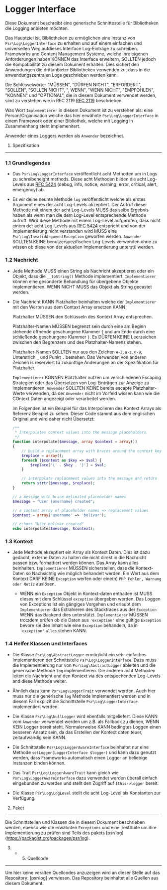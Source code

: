 Logger Interface
================

Diese Dokument beschreibt eine generische Schnittestelle f&uuml;r Bibliotheken die
Logging anbieten möchten.

Das Hauptziel ist, Bibliotheken zu erm&ouml;glichen eine Instanz von 
`Psr\Log\LoggerInterface` zu erhalten und auf einem einfachen und universellen 
Weg aufdieses Interface Log-Eintr&auml;ge zu schreiben. Frameworks und Content 
Management Systeme, welche ihre eigenen Anforderungen haben K&Ouml;NNEN das Interface
erweitern, SOLLTEN jedoch die Kompatibilit&auml;t zu diesem Dokument erhalten. Dies 
sichert den Anwendungen die drittanbieter Bibliotheken verwenden zu, dass in die 
anwendungszentralen Logs geschrieben werden kann.

Die Schl&uuml;sselw&ouml;rter "M&Uuml;SSEN", "D&Uuml;RFEN NICHT", "ERFORDERT", "SOLLEN", 
"SOLLEN NICHT", ", WENN", "WENN NICHT", "EMPFOHLEN", "K&Ouml;NNEN" und "OPTIONAL", die
in diesem Dokument verwendet werden, sind zu verstehen wie in RFC 2119 [RFC 2119][] 
beschrieben.

Was Wort `Implementierer` in diesem Dokument ist zu verstehen als: eine 
Person/Organisation welche das hier erw&auml;hnte `Psr\Log\LoggerInterface` in einem 
Framework oder einer Bibliothek, welche mit Logging in Zusammenhang steht 
implemenitert.

Anwender eines Loggers werden als `Anwender` bezeichnet.

[RFC 2119]: http://tools.ietf.org/html/rfc2119

1. Spezifikation
-----------------

### 1.1 Grundlegendes

- Das `Psr\Log\LoggerInterface` ver&ouml;ffentlicht acht Methoden um in Logs zu 
  schreibeneight methods. Diese acht Methoden bilden die acht Log-Levels aus
  [RFC 5424][] (debug, info, notice, warning, error, critical, alert, emergency) 
  ab.

- Es wir deine neunte Methode `log` ver&ouml;ffentlicht welche als erstes 
  Argument eines der acht Log-Levels akzeptiert. Der Aufruf dieser Methode mit 
  einem der acht Log-Levels MUSS das selbe Ergebnis haben als wenn man die 
  dem Log-Level entsprechende Methode aufruft. Wird diese Methode mit einem 
  Log-Level aufgerufen, dass nicht einem der acht Log-Levels aus [RFC 5424][] 
  entspricht und von der Implementierung nicht verstanden wird MUSS eine 
  `Psr\Log\InvalidArgumentException` geworfen werden.
  `Anwender` SOLLTEN KEINE benutzerspezifischen Log-Levels verwenden ohne zu wissen
  ob diese von der aktuellen Implementierung unterst&uuml; werden.

[RFC 5424]: http://tools.ietf.org/html/rfc5424

### 1.2 Nachricht

- Jede Methode MUSS einen String als Nachricht akzeptieren oder ein Objekt, dass
  die `__toString()` Methode implementiert. `Implementierer` k&ouml;nnen eine
  gesonderte Behandlung f&uuml;r &uuml;bergebene Objekte implementieren. WENN NICHT
  MUSS das Objekt als String gecastet werden.

- Die Nachricht KANN Platzhalter beinhalten welche der `Implementierer` mit den 
  Werten aus dem Contaxt Array ersetzen KANN.

  Platzhalter M&Uuml;SSEN den Schl&uuml;sseln des Kontext Array entsprechen.

  Platzhalter-Namen M&Uuml;SSEN begrenzt sein durch eine am Beginn stehende 
  &ouml;ffnende geschungene Klammer `{` und am Ende durch eine schlie&szlig;ende 
  geschungene Klammer `}`. Es D&Uuml;RFEN KEINE Leerzeichen zwischen den Begrenzern
  und des Platzhalter-Namens stehen.

  Platzhalter-Namen SOLLTEN nur aus den Zeichen `A-Z`, `a-z`, `0-9`, Unterstrich
  `_` und Punkt `.` bestehen. Das Verwenden von anderen Zeichen is reserviert f&uuml;
  zuk&uuml;nftige &Auml;nderungen an der Spezifikation f&uuml;r Platzhalter.

  `Implementierer` K&Ouml;NNEN Platzhalter nutzen um verschiedenen Escaping 
  Strategien oder das &Uuml;bersetzen von Log-Eintr&auml;gen zur Anzeige zu 
  implementieren. `Anwender` SOLLTEN KEINE bereits escapte Platzhalter-Werte 
  verwenden, da der `Anwender` nicht im Vorfeld wissen kann wie die COntext Daten 
  angezeigt oder verarbeitet werden.

  Im Folgenden ist ein Beispiel f&uuml;r das Interpolieren des Kontext Arrays 
  als Referenz Beispiel zu sehen. Dieser Code stammt aus dem englischen Original
  und wird daher nicht &Uuml;bersetzt:

  ```php
  /**
   * Interpolates context values into the message placeholders.
   */
  function interpolate($message, array $context = array())
  {
      // build a replacement array with braces around the context keys
      $replace = array();
      foreach ($context as $key => $val) {
          $replace['{' . $key . '}'] = $val;
      }

      // interpolate replacement values into the message and return
      return strtr($message, $replace);
  }

  // a message with brace-delimited placeholder names
  $message = "User {username} created";

  // a context array of placeholder names => replacement values
  $context = array('username' => 'bolivar');

  // echoes "User bolivar created"
  echo interpolate($message, $context);
  ```

### 1.3 Kontext

- Jede Methode akzeptiert ein Array als Kontext Daten. Dies ist dazu gedacht,
  externe Daten zu halten die nicht direkt in die Nachricht passen bzw. formattiert 
  werden k&ouml;nnen. Das Array kann alles beinhalten.
  `Implementierer` M&Uuml;SSEN sicherstellen, dass die Kontext-Daten so 
  Nachsichtig wie m&ouml;glich behandelt werden. Ein Wert aus dem Kontext 
  DARF KEINE `Exception` werfen oder eine(n) `PHP Fehler, Warnung oder Notiz` 
  ausl&ouml;sen.

  - WENN ein `Exception` Objekt in Kontext-daten enthalten ist MUSS dieses mit 
  dem Schl&uuml;ssel `exception` &uuml;bergeben werden.
  Das Loggen von Exceptions ist ein g&auml;ngiges Vorgehen und erlaubt dem 
  `Implementierer` das Extrahieren des Stacktraces aus der `Exception` WENN 
  das Backend dies unterst&uuml;tzt. `Implementierer` M&Uuml;SSEN trotzdem pr&uuml;fen
  ob die Daten aus `'exception'` eine g&uuml;ltige `Exception` bevore sie den 
  Inhalt wie eine `Exception` behandeln, da in `'exception'` `alles` stehen KANN.

### 1.4 Helfer Klassen und Interfaces

- Die Klasse `Psr\Log\AbstractLogger` erm&ouml;glicht ein sehr einfaches 
  Implementieren der Schnittstelle `Psr\Log\LoggerInterface`. Dazu muss die 
  Implementierung nur von `Psr\Log\AbstractLogger` ableiten und die generische 
  Methode `log` implementieren.
  Die anderen acht Methoden leiten die Nachricht und den Kontext via des entspechenden
  Log-Levels and diese Methode weiter.

- &Auml;hnlich dazu kann `Psr\Log\LoggerTrait` verwendet werden. Auch hier muss
  nur die generische `log` Methode implementiert werden und in diesem Fall explizit
  die Schnittstelle `Psr\Log\LoggerInterface` implementiert werden.

- Die Klasse `Psr\Log\NullLogger` wird ebenfalls mitgeliefert. Diese KANN vom 
  `Anwender` verwendet werden um z.B. als Fallback zu dienen, WENN KEIN Logger
  bereit steht. Normalerweise KANN bedingtes Loggen einen besseren Ansatz sein, 
  da das Erstellen der Kontext daten teuer, zeitaufw&auml;ndig sein KANN.

- Die Schnittstelle `Psr\Log\LoggerAwareInterface` beinhaltet nur eine Methode
  `setLogger(LoggerInterface $logger)` und kann dazu genutzt werden, dass Frameworks 
  automatisch einen Logger an beliebige Instanzen binden k&ouml;nnen.

- Das Trait `Psr\Log\LoggerAwareTrait` kann gleich wie `Psr\Log\LoggerAwareInterface`
  dazu verwendet werden &uuml;berall einfach eingebunden zu werden und stellt den 
  Zugriff auf `$this->logger` bereit.

-  Die Klasse `Psr\Log\LogLevel` stellt die acht Log-Level als Konstanten zur 
  Verf&uuml;gung.

2. Paket
----------

Die Schnittstellen und Klassen die in diesem Dokument beschrieben werden, ebenso 
wie die erw&auml;hnten `Exceptions` und eine TestSuite um ihre Implementierung zu
pr&uuml;fen sind Teils des pakets [psr/log] (https://packagist.org/packages/psr/log).

3. - 5. Quellcode
----------

Um hier keine veralten Quellcodes anzuzeigen wird an dieser Stelle auf das Repository:
[psr/log] verwiesen. Das Repository beinhaltet alle Quellen aus diesem Dokument.